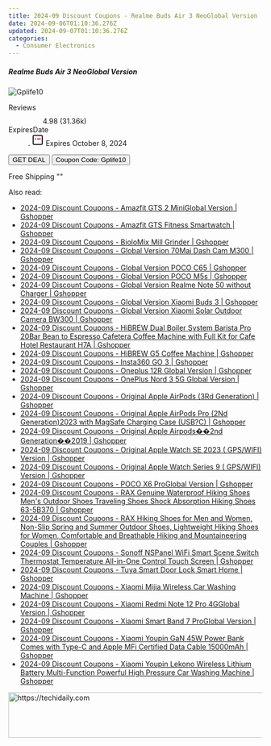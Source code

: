 ```yaml
---
title: 2024-09 Discount Coupons - Realme Buds Air 3 NeoGlobal Version | Gshopper
date: 2024-09-06T01:10:36.276Z
updated: 2024-09-07T01:10:36.276Z
categories:
  - Consumer Electronics
---
```



<div class="max-w-4xl mx-auto grid grid-cols-1 lg:max-w-5xl lg:gap-x-20 lg:grid-cols-2">
  <div class="relative p-3 col-start-1 row-start-1 flex flex-col-reverse rounded-lg bg-gradient-to-t from-black/75 via-black/0 sm:bg-none sm:row-start-2 sm:p-0 lg:row-start-1">
    <h5 class="mt-1 text-lg font-semibold text-white sm:text-slate-900 md:text-2xl dark:sm:text-white">Realme Buds Air 3 NeoGlobal Version</h5>
  </div>
  
  <div class="col-start-1 col-end-3 row-start-1 grid gap-4 sm:mb-6 sm:grid-cols-4 lg:col-start-2 lg:row-span-6 lg:row-end-6 lg:mb-0 lg:gap-6">
      <img src="&quot;&quot;" onClick="javascript:window.open(decodeURIComponent('%22https%3A%2F%2Fwww.shareasale.com%2Fu.cfm%3Fd%3D1118633%26m%3D97331%26u%3D4338022%22'), '_blank');void(0);" alt="Gplife10" class="h-60 w-full rounded-lg object-cover sm:col-span-2 sm:h-52 lg:col-span-full" loading="lazy" />
    
  </div>
  <dl class="row-start-2 mt-4 flex items-center text-xs font-medium sm:row-start-3 sm:mt-1 md:mt-2.5 lg:row-start-2">
    <dt class="sr-only">Reviews</dt>
    <dd class="flex items-center text-indigo-600 dark:text-indigo-400">
      <svg width="24" height="24" fill="none" aria-hidden="true" class="mr-1 stroke-current dark:stroke-indigo-500">
        <path d="m12 5 2 5h5l-4 4 2.103 5L12 16l-5.103 3L9 14l-4-4h5l2-5Z" stroke-width="2" stroke-linecap="round" stroke-linejoin="round" />
      </svg>
      <span>4.98 <span class="font-normal text-slate-400">(31.36k)</span></span>
    </dd>
    <dt class="sr-only">ExpiresDate</dt>
    <dd class="flex items-center">
      <svg width="2" height="2" aria-hidden="true" fill="currentColor" class="mx-3 text-slate-300">
        <circle cx="1" cy="1" r="1" />
      </svg>
      <svg width="24" height="24" viewBox="0 0 24 24" fill="none" stroke="currentColor" stroke-width="2">
        <rect x="3" y="3" width="18" height="18" rx="2" fill="#fff" />
        <path d="M6 10L18 10" stroke="red" stroke-width="2" fill="none" />
        <path d="M10 6L10 18" stroke="#fff" stroke-width="2" fill="none" />
      </svg>
      Expires October 8, 2024    </dd>
  </dl>
  <div class="col-start-1 row-start-3 mt-4 self-center sm:col-start-2 sm:row-span-2 sm:row-start-2 sm:mt-0 lg:col-start-1 lg:row-start-3 lg:row-end-4 lg:mt-6">
    <button type="button" onClick="javascript:window.open(decodeURIComponent('%22https%3A%2F%2Fwww.shareasale.com%2Fu.cfm%3Fd%3D1118633%26m%3D97331%26u%3D4338022%22'), '_blank');void(0);" class="rounded-lg bg-red-600 px-3 py-2 text-sm font-medium leading-6 text-white">GET DEAL</button>
    <button type="button" onClick="javascript:window.open(decodeURIComponent('%22https%3A%2F%2Fwww.shareasale.com%2Fu.cfm%3Fd%3D1118633%26m%3D97331%26u%3D4338022%22'), '_blank');void(0);" class="border-dashed border-2 border-indigo-600 bg-green-100 text-sm leading-6 font-medium py-2 px-3 rounded-lg">Coupon Code: Gplife10</button>
  </div>
  <p class="col-start-1 mt-4 text-sm leading-6 sm:col-span-2 lg:col-span-1 lg:row-start-4 lg:mt-6 dark:text-slate-400">
    Free Shipping 
""  </p>
</div>
<span class="atpl-alsoreadstyle">Also read:</span>
<div><ul>
<li><a href="https://coupons.techidaily.com/coupon-1118061-share-97331-sale/"><u>2024-09 Discount Coupons - Amazfit GTS 2 MiniGlobal Version | Gshopper</u></a></li>
<li><a href="https://coupons.techidaily.com/coupon-1118060-share-97331-sale/"><u>2024-09 Discount Coupons - Amazfit GTS Fitness Smartwatch | Gshopper</u></a></li>
<li><a href="https://coupons.techidaily.com/coupon-1117980-share-97331-sale/"><u>2024-09 Discount Coupons - BioloMix Mill Grinder | Gshopper</u></a></li>
<li><a href="https://coupons.techidaily.com/coupon-1118052-share-97331-sale/"><u>2024-09 Discount Coupons - Global Version 70Mai Dash Cam M300 | Gshopper</u></a></li>
<li><a href="https://coupons.techidaily.com/coupon-1117982-share-97331-sale/"><u>2024-09 Discount Coupons - Global Version POCO C65 | Gshopper</u></a></li>
<li><a href="https://coupons.techidaily.com/coupon-1117983-share-97331-sale/"><u>2024-09 Discount Coupons - Global Version POCO M5s | Gshopper</u></a></li>
<li><a href="https://coupons.techidaily.com/coupon-1118062-share-97331-sale/"><u>2024-09 Discount Coupons - Global Version Realme Note 50 without Charger | Gshopper</u></a></li>
<li><a href="https://coupons.techidaily.com/coupon-1118057-share-97331-sale/"><u>2024-09 Discount Coupons - Global Version Xiaomi Buds 3 | Gshopper</u></a></li>
<li><a href="https://coupons.techidaily.com/coupon-1118051-share-97331-sale/"><u>2024-09 Discount Coupons - Global Version Xiaomi Solar Outdoor Camera BW300 | Gshopper</u></a></li>
<li><a href="https://coupons.techidaily.com/coupon-1118059-share-97331-sale/"><u>2024-09 Discount Coupons - HiBREW Dual Boiler System Barista Pro 20Bar Bean to Espresso Cafetera Coffee Machine with Full Kit for Cafe Hotel Restaurant H7A | Gshopper</u></a></li>
<li><a href="https://coupons.techidaily.com/coupon-1118063-share-97331-sale/"><u>2024-09 Discount Coupons - HiBREW G5 Coffee Machine | Gshopper</u></a></li>
<li><a href="https://coupons.techidaily.com/coupon-1117985-share-97331-sale/"><u>2024-09 Discount Coupons - Insta360 GO 3 | Gshopper</u></a></li>
<li><a href="https://coupons.techidaily.com/coupon-1118056-share-97331-sale/"><u>2024-09 Discount Coupons - Oneplus 12R Global Version | Gshopper</u></a></li>
<li><a href="https://coupons.techidaily.com/coupon-1118055-share-97331-sale/"><u>2024-09 Discount Coupons - OnePlus Nord 3 5G Global Version | Gshopper</u></a></li>
<li><a href="https://coupons.techidaily.com/coupon-1118050-share-97331-sale/"><u>2024-09 Discount Coupons - Original Apple AirPods (3Rd Generation) | Gshopper</u></a></li>
<li><a href="https://coupons.techidaily.com/coupon-1118048-share-97331-sale/"><u>2024-09 Discount Coupons - Original Apple AirPods Pro (2Nd Generation)2023 with MagSafe Charging Case (USB?C) | Gshopper</u></a></li>
<li><a href="https://coupons.techidaily.com/coupon-1118049-share-97331-sale/"><u>2024-09 Discount Coupons - Original Apple Airpods��2nd Generation��2019 | Gshopper</u></a></li>
<li><a href="https://coupons.techidaily.com/coupon-1118046-share-97331-sale/"><u>2024-09 Discount Coupons - Original Apple Watch SE 2023 ( GPS/WIFI) Version | Gshopper</u></a></li>
<li><a href="https://coupons.techidaily.com/coupon-1118047-share-97331-sale/"><u>2024-09 Discount Coupons - Original Apple Watch Series 9 ( GPS/WIFI) Version | Gshopper</u></a></li>
<li><a href="https://coupons.techidaily.com/coupon-1118045-share-97331-sale/"><u>2024-09 Discount Coupons - POCO X6 ProGlobal Version | Gshopper</u></a></li>
<li><a href="https://coupons.techidaily.com/coupon-1118054-share-97331-sale/"><u>2024-09 Discount Coupons - RAX Genuine Waterproof Hiking Shoes Men's Outdoor Shoes Traveling Shoes Shock Absorption Hiking Shoes 63-5B370 | Gshopper</u></a></li>
<li><a href="https://coupons.techidaily.com/coupon-1118053-share-97331-sale/"><u>2024-09 Discount Coupons - RAX Hiking Shoes for Men and Women, Non-Slip Spring and Summer Outdoor Shoes, Lightweight Hiking Shoes for Women, Comfortable and Breathable Hiking and Mountaineering Couples | Gshopper</u></a></li>
<li><a href="https://coupons.techidaily.com/coupon-1117981-share-97331-sale/"><u>2024-09 Discount Coupons - Sonoff NSPanel WiFi Smart Scene Switch Thermostat Temperature All-in-One Control Touch Screen | Gshopper</u></a></li>
<li><a href="https://coupons.techidaily.com/coupon-1118064-share-97331-sale/"><u>2024-09 Discount Coupons - Tuya Smart Door Lock Smart Home | Gshopper</u></a></li>
<li><a href="https://coupons.techidaily.com/coupon-1117988-share-97331-sale/"><u>2024-09 Discount Coupons - Xiaomi Mijia Wireless Car Washing Machine | Gshopper</u></a></li>
<li><a href="https://coupons.techidaily.com/coupon-1117984-share-97331-sale/"><u>2024-09 Discount Coupons - Xiaomi Redmi Note 12 Pro 4GGlobal Version | Gshopper</u></a></li>
<li><a href="https://coupons.techidaily.com/coupon-1118058-share-97331-sale/"><u>2024-09 Discount Coupons - Xiaomi Smart Band 7 ProGlobal Version | Gshopper</u></a></li>
<li><a href="https://coupons.techidaily.com/coupon-1117987-share-97331-sale/"><u>2024-09 Discount Coupons - Xiaomi Youpin GaN 45W Power Bank Comes with Type-C and Apple MFi Certified Data Cable 15000mAh | Gshopper</u></a></li>
<li><a href="https://coupons.techidaily.com/coupon-1117986-share-97331-sale/"><u>2024-09 Discount Coupons - Xiaomi Youpin Lekono Wireless Lithium Battery Multi-Function Powerful High Pressure Car Washing Machine | Gshopper</u></a></li>
</ul></div>

<ins class="adsbygoogle"
      style="display:block"
      data-ad-client="ca-pub-7571918770474297"
      data-ad-slot="8358498916"
      data-ad-format="auto"
      data-full-width-responsive="true"></ins>
<!-- affiliate ads begin -->
<a href="https://ephamedtechinc.pxf.io/c/5597632/2137210/26400" target="_top" id="2137210">
  <img src="//a.impactradius-go.com/display-ad/26400-2137210" border="0" alt="https://techidaily.com" width="728" height="90"/>
</a>
<img height="0" width="0" src="https://ephamedtechinc.pxf.io/i/5597632/2137210/26400" style="position:absolute;visibility:hidden;" border="0" />
<!-- affiliate ads end -->